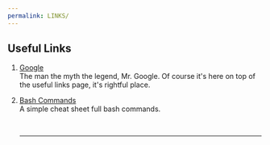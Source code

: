 ```yaml
---
permalink: LINKS/
---
```


## Useful Links

1. [Google](google.com) <br>
   The man the myth the legend, Mr. Google. Of course it's here on top of the useful links page, it's rightful place.

2. [Bash Commands](https://www.educative.io/blog/bash-shell-command-cheat-sheet) <br>
   A simple cheat sheet full bash commands.
   
   <br>
   <hr>
